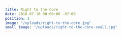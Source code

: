 ```yaml
---
title: Right to the Core
date: 2018-07-16 00:00:00 -07:00
position: 1
image: "/uploads/right-to-the-core.jpg"
small_image: "/uploads/right-to-the-core-small.jpg"
---
```


